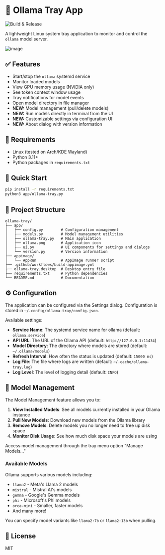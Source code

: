 # 🦙 Ollama Tray App

![Build & Release](https://github.com/seanGSISG/ollama-tray/actions/workflows/build-appimage.yml/badge.svg)

A lightweight Linux system tray application to monitor and control the `ollama` model server.

![image](https://github.com/user-attachments/assets/d545c412-3378-44a8-98e0-6c9a3594b744)


## ✅ Features

- Start/stop the `ollama` systemd service
- Monitor loaded models
- View GPU memory usage (NVIDIA only)
- See token context window usage
- Tray notifications for model events
- Open model directory in file manager
- **NEW:** Model management (pull/delete models)
- **NEW:** Run models directly in terminal from the UI
- **NEW:** Customizable settings via configuration UI
- **NEW:** About dialog with version information

## 🧪 Requirements

- Linux (tested on Arch/KDE Wayland)
- Python 3.11+
- Python packages in `requirements.txt`

## 🚀 Quick Start

```bash
pip install -r requirements.txt
python3 app/ollama-tray.py
```

## 📁 Project Structure

```
ollama-tray/
├── app/
│   ├── config.py        # Configuration management
│   ├── models.py        # Model management utilities
│   ├── ollama-tray.py   # Main application
│   ├── ollama.png       # Application icon
│   ├── ui.py            # UI components for settings and dialogs
│   └── version.py       # Version information
├── appimage/
│   └── AppRun           # AppImage runner script
├── .github/workflows/build-appimage.yml
├── ollama-tray.desktop  # Desktop entry file
├── requirements.txt     # Python dependencies
└── README.md            # Documentation
```

## ⚙️ Configuration

The application can be configured via the Settings dialog. Configuration is stored in `~/.config/ollama-tray/config.json`.

Available settings:

- **Service Name**: The systemd service name for ollama (default: `ollama.service`)
- **API URL**: The URL of the Ollama API (default: `http://127.0.0.1:11434`)
- **Model Directory**: The directory where models are stored (default: `~/.ollama/models`)
- **Refresh Interval**: How often the status is updated (default: `15000 ms`)
- **Log File**: The file where logs are written (default: `~/.cache/ollama-tray.log`)
- **Log Level**: The level of logging detail (default: `INFO`)

## 🤖 Model Management

The Model Management feature allows you to:

1. **View Installed Models**: See all models currently installed in your Ollama instance
2. **Pull New Models**: Download new models from the Ollama library
3. **Remove Models**: Delete models you no longer need to free up disk space
4. **Monitor Disk Usage**: See how much disk space your models are using

Access model management through the tray menu option "Manage Models..."

### Available Models

Ollama supports various models including:

- `llama2` - Meta's Llama 2 models
- `mistral` - Mistral AI's models
- `gemma` - Google's Gemma models
- `phi` - Microsoft's Phi models
- `orca-mini` - Smaller, faster models
- And many more!

You can specify model variants like `llama2:7b` or `llama2:13b` when pulling.

## 📝 License

MIT

